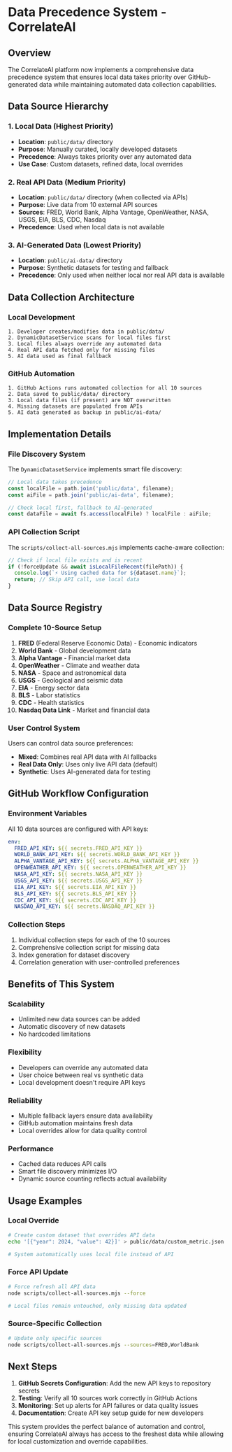 # Data Precedence System - CorrelateAI

## Overview
The CorrelateAI platform now implements a comprehensive data precedence system that ensures local data takes priority over GitHub-generated data while maintaining automated data collection capabilities.

## Data Source Hierarchy

### 1. Local Data (Highest Priority)
- **Location**: `public/data/` directory
- **Purpose**: Manually curated, locally developed datasets
- **Precedence**: Always takes priority over any automated data
- **Use Case**: Custom datasets, refined data, local overrides

### 2. Real API Data (Medium Priority)
- **Location**: `public/data/` directory (when collected via APIs)
- **Purpose**: Live data from 10 external API sources
- **Sources**: FRED, World Bank, Alpha Vantage, OpenWeather, NASA, USGS, EIA, BLS, CDC, Nasdaq
- **Precedence**: Used when local data is not available

### 3. AI-Generated Data (Lowest Priority)
- **Location**: `public/ai-data/` directory
- **Purpose**: Synthetic datasets for testing and fallback
- **Precedence**: Only used when neither local nor real API data is available

## Data Collection Architecture

### Local Development
```
1. Developer creates/modifies data in public/data/
2. DynamicDatasetService scans for local files first
3. Local files always override any automated data
4. Real API data fetched only for missing files
5. AI data used as final fallback
```

### GitHub Automation
```
1. GitHub Actions runs automated collection for all 10 sources
2. Data saved to public/data/ directory
3. Local data files (if present) are NOT overwritten
4. Missing datasets are populated from APIs
5. AI data generated as backup in public/ai-data/
```

## Implementation Details

### File Discovery System
The `DynamicDatasetService` implements smart file discovery:

```typescript
// Local data takes precedence
const localFile = path.join('public/data', filename);
const aiFile = path.join('public/ai-data', filename);

// Check local first, fallback to AI-generated
const dataFile = await fs.access(localFile) ? localFile : aiFile;
```

### API Collection Script
The `scripts/collect-all-sources.mjs` implements cache-aware collection:

```javascript
// Check if local file exists and is recent
if (!forceUpdate && await isLocalFileRecent(filePath)) {
  console.log(`⚡ Using cached data for ${dataset.name}`);
  return; // Skip API call, use local data
}
```

## Data Source Registry

### Complete 10-Source Setup
1. **FRED** (Federal Reserve Economic Data) - Economic indicators
2. **World Bank** - Global development data
3. **Alpha Vantage** - Financial market data
4. **OpenWeather** - Climate and weather data
5. **NASA** - Space and astronomical data
6. **USGS** - Geological and seismic data
7. **EIA** - Energy sector data
8. **BLS** - Labor statistics
9. **CDC** - Health statistics
10. **Nasdaq Data Link** - Market and financial data

### User Control System
Users can control data source preferences:
- **Mixed**: Combines real API data with AI fallbacks
- **Real Data Only**: Uses only live API data (default)
- **Synthetic**: Uses AI-generated data for testing

## GitHub Workflow Configuration

### Environment Variables
All 10 data sources are configured with API keys:
```yaml
env:
  FRED_API_KEY: ${{ secrets.FRED_API_KEY }}
  WORLD_BANK_API_KEY: ${{ secrets.WORLD_BANK_API_KEY }}
  ALPHA_VANTAGE_API_KEY: ${{ secrets.ALPHA_VANTAGE_API_KEY }}
  OPENWEATHER_API_KEY: ${{ secrets.OPENWEATHER_API_KEY }}
  NASA_API_KEY: ${{ secrets.NASA_API_KEY }}
  USGS_API_KEY: ${{ secrets.USGS_API_KEY }}
  EIA_API_KEY: ${{ secrets.EIA_API_KEY }}
  BLS_API_KEY: ${{ secrets.BLS_API_KEY }}
  CDC_API_KEY: ${{ secrets.CDC_API_KEY }}
  NASDAQ_API_KEY: ${{ secrets.NASDAQ_API_KEY }}
```

### Collection Steps
1. Individual collection steps for each of the 10 sources
2. Comprehensive collection script for missing data
3. Index generation for dataset discovery
4. Correlation generation with user-controlled preferences

## Benefits of This System

### Scalability
- Unlimited new data sources can be added
- Automatic discovery of new datasets
- No hardcoded limitations

### Flexibility
- Developers can override any automated data
- User choice between real vs synthetic data
- Local development doesn't require API keys

### Reliability
- Multiple fallback layers ensure data availability
- GitHub automation maintains fresh data
- Local overrides allow for data quality control

### Performance
- Cached data reduces API calls
- Smart file discovery minimizes I/O
- Dynamic source counting reflects actual availability

## Usage Examples

### Local Override
```bash
# Create custom dataset that overrides API data
echo '[{"year": 2024, "value": 42}]' > public/data/custom_metric.json

# System automatically uses local file instead of API
```

### Force API Update
```bash
# Force refresh all API data
node scripts/collect-all-sources.mjs --force

# Local files remain untouched, only missing data updated
```

### Source-Specific Collection
```bash
# Update only specific sources
node scripts/collect-all-sources.mjs --sources=FRED,WorldBank
```

## Next Steps

1. **GitHub Secrets Configuration**: Add the new API keys to repository secrets
2. **Testing**: Verify all 10 sources work correctly in GitHub Actions
3. **Monitoring**: Set up alerts for API failures or data quality issues
4. **Documentation**: Create API key setup guide for new developers

This system provides the perfect balance of automation and control, ensuring CorrelateAI always has access to the freshest data while allowing for local customization and override capabilities.